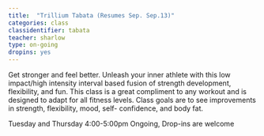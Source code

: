 ```yaml
---
title:  "Trillium Tabata (Resumes Sep. Sep.13)"
categories: class
classidentifier: tabata
teacher: sharlow
type: on-going
dropins: yes
---
```

Get stronger and feel better. Unleash your inner athlete with this low impact/high intensity interval based fusion of strength development, flexibility, and fun. This class is a great compliment to any workout and is designed to adapt for all fitness levels. Class goals are to see improvements in strength, flexibility, mood, self- confidence, and body fat.

Tuesday and Thursday 4:00-5:00pm Ongoing, Drop-ins are welcome
